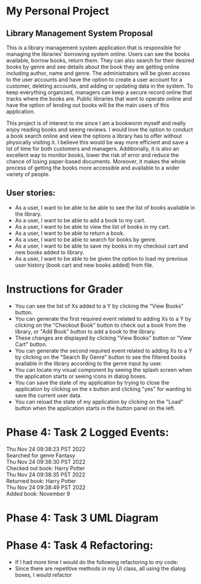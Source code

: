 # My Personal Project

## Library Management System Proposal 

This is a library management system application that is responsible for managing the libraries’ borrowing system online.
Users can see the books available, borrow books, return them. They can also search for their desired books by genre and 
see details about the book they are getting online including author, name and genre. The administrators will be given access
to the user accounts and have the option to create a user account for a customer, deleting accounts, and adding or 
updating data in the system. To keep everything organized, managers can keep a secure record online that tracks where 
the books are. Public libraries that want to operate online and have the option of lending out books will be the main
users of this application.

This project is of interest to me since I am a bookworm myself and really enjoy reading books and seeing reviews. I would 
love the option to conduct a book search online and view the options a library has to offer without physically visiting it. 
I believe this would be way more efficient and save a lot of time for both customers and managers.  Additionally, it is 
also an excellent way to monitor books, lower the risk of error and reduce the chance of losing paper-based documents. 
Moreover, it makes the whole process of getting the books more accessible and available to a wider variety of people.


## User stories:
-   As a user, I want to be able to be able to see the list of books available in the library.
-	As a user, I want to be able to add a book to my cart.
-	As a user, I want to be able to view the list of books in my cart.
-	As a user, I want to be able to return a book. 
-	As a user, I want to be able to search for books by genre.
-   As a user, I want to be able to save my books in my checkout cart and new books added to library.
-   As a user, I want to be able to be given the option to load my previous user history (book cart and new books added) from file. 

# Instructions for Grader
- You can see the list of Xs added to a Y by clicking the "View Books" button.
- You can generate the first required event related to adding Xs to a Y by clicking on the "Checkout Book" button to check out
a book from the library, or "Add Book" button to add a book to the library. 
- These changes are displayed by clicking "View Books" button or "View Cart" button. 
- You can generate the second required event related to adding Xs to a Y by clicking on the "Search By Genre" button to see the
filtered books available in the library according to the genre input by user. 
- You can locate my visual component by seeing the splash screen when the application starts or seeing icons in dialog boxes. 
- You can save the state of my application by trying to close the application by clicking on the x button and clicking "yes" for wanting 
to save the current user data. 
- You can reload the state of my application by clicking on the "Load" button when the application starts in the button panel on the left.

# Phase 4: Task 2 Logged Events:
Thu Nov 24 09:38:23 PST 2022
<br> Searched for genre Fantasy
<br> Thu Nov 24 09:38:30 PST 2022
<br> Checked out book: Harry Potter
<br> Thu Nov 24 09:38:35 PST 2022
<br> Returned book: Harry Potter
<br> Thu Nov 24 09:38:49 PST 2022
<br> Added book: November 9 

# Phase 4: Task 3 UML Diagram

# Phase 4: Task 4 Refactoring:
- If I had more time I would do the following refactoring to my code:
- Since there are repetitive methods in my UI class, all using the dialog boxes, I would refactor
